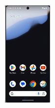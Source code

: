 ![Alt Text](https://github.com/wicaodian/Jetpack-Compose-News-App-MVVM-Coroutines-Dependency-Injection-Sample/blob/main/demo.gif)


